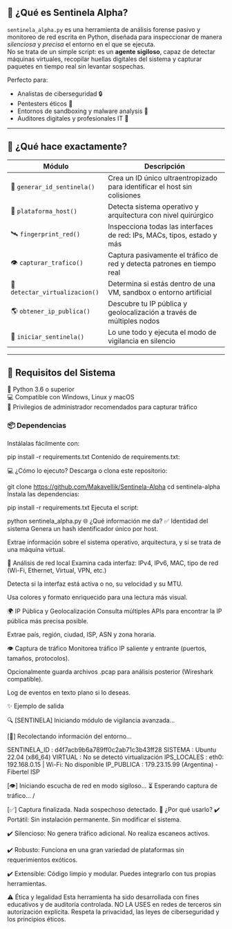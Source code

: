 ## 🌟 ¿Qué es Sentinela Alpha?

`sentinela_alpha.py` es una herramienta de análisis forense pasivo y monitoreo de red escrita en Python, diseñada para inspeccionar de manera *silenciosa* y *precisa* el entorno en el que se ejecuta.  
No se trata de un simple script: es un **agente sigiloso**, capaz de detectar máquinas virtuales, recopilar huellas digitales del sistema y capturar paquetes en tiempo real sin levantar sospechas.

Perfecto para:
- Analistas de ciberseguridad 🔒
- Pentesters éticos 🥷
- Entornos de sandboxing y malware analysis 🧬
- Auditores digitales y profesionales IT 🧠

---

## 🧩 ¿Qué hace exactamente?

| Módulo                      | Descripción                                                                 |
|-----------------------------|-----------------------------------------------------------------------------|
| 🔬 `generar_id_sentinela()` | Crea un ID único ultraentropizado para identificar el host sin colisiones   |
| 🧠 `plataforma_host()`      | Detecta sistema operativo y arquitectura con nivel quirúrgico               |
| 🛰️ `fingerprint_red()`     | Inspecciona todas las interfaces de red: IPs, MACs, tipos, estado y más     |
| 👁️ `capturar_trafico()`    | Captura pasivamente el tráfico de red y detecta patrones en tiempo real     |
| 🧠 `detectar_virtualizacion()` | Determina si estás dentro de una VM, sandbox o entorno artificial       |
| 🌎 `obtener_ip_publica()`   | Descubre tu IP pública y geolocalización a través de múltiples nodos        |
| 🚀 `iniciar_sentinela()`    | Lo une todo y ejecuta el modo de vigilancia en silencio                     |

---

## 🔧 Requisitos del Sistema

📌 Python 3.6 o superior  
💻 Compatible con Windows, Linux y macOS  
🔐 Privilegios de administrador recomendados para capturar tráfico

### 📦 Dependencias

Instálalas fácilmente con:

pip install -r requirements.txt
Contenido de requirements.txt:

💻 ¿Cómo lo ejecuto?
Descarga o clona este repositorio:

git clone https://github.com/Makavellik/Sentinela-Alpha
cd sentinela-alpha
Instala las dependencias:

pip install -r requirements.txt
Ejecuta el script:

python sentinela_alpha.py
🌐 ¿Qué información me da?
✅ Identidad del sistema
Genera un hash identificador único por host.

Extrae información sobre el sistema operativo, arquitectura, y si se trata de una máquina virtual.

🧬 Análisis de red local
Examina cada interfaz: IPv4, IPv6, MAC, tipo de red (Wi-Fi, Ethernet, Virtual, VPN, etc.)

Detecta si la interfaz está activa o no, su velocidad y su MTU.

Usa colores y formato enriquecido para una lectura más visual.

🌍 IP Pública y Geolocalización
Consulta múltiples APIs para encontrar la IP pública más precisa posible.

Extrae país, región, ciudad, ISP, ASN y zona horaria.

👁️ Captura de tráfico
Monitorea tráfico IP saliente y entrante (puertos, tamaños, protocolos).

Opcionalmente guarda archivos .pcap para análisis posterior (Wireshark compatible).

Log de eventos en texto plano si lo deseas.

✨ Ejemplo de salida

🔍 [SENTINELA] Iniciando módulo de vigilancia avanzada...

[🧠] Recolectando información del entorno...

   SENTINELA_ID    : d4f7acb9b6a789ff0c2ab71c3b43ff28
   SISTEMA         : Ubuntu 22.04 (x86_64)
   VIRTUAL         : No se detectó virtualización
   IPS_LOCALES     : eth0: 192.168.0.15 | Wi-Fi: No disponible
   IP_PUBLICA      : 179.23.15.99 (Argentina) - Fibertel ISP

[👁️] Iniciando escucha de red en modo sigiloso...
⏳ Esperando captura de tráfico... /

[✅] Captura finalizada. Nada sospechoso detectado.
🧠 ¿Por qué usarlo?
✔️ Portátil: Sin instalación permanente. Sin modificar el sistema.

✔️ Silencioso: No genera tráfico adicional. No realiza escaneos activos.

✔️ Robusto: Funciona en una gran variedad de plataformas sin requerimientos exóticos.

✔️ Extensible: Código limpio y modular. Puedes integrarlo con tus propias herramientas.

⚠️ Ética y legalidad
Esta herramienta ha sido desarrollada con fines educativos y de auditoría controlada.
NO LA USES en redes de terceros sin autorización explícita.
Respeta la privacidad, las leyes de ciberseguridad y los principios éticos.


